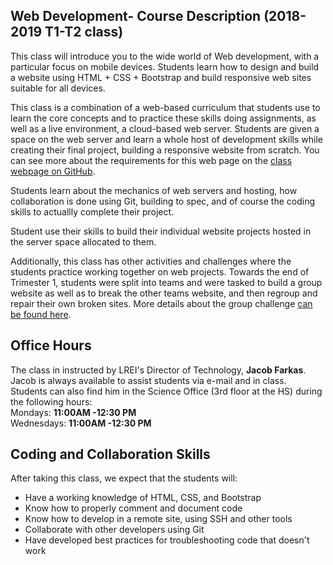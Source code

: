 ## Web Development- Course Description (2018-2019 T1-T2 class)

This class will introduce you to the wide world of Web development, with a particular focus on mobile devices. Students learn how to design and build a website using HTML + CSS + Bootstrap and build responsive web sites suitable for all devices. 
 
This class is a combination of a web-based curriculum that students use to learn the core concepts and to practice these skills doing assignments, as well as a live environment, a cloud-based web server.  Students are given a space on the web server and learn a whole host of development skills while creating their final project, building a responsive website from scratch. You can see more about the requirements for this web page on the [class webpage on GitHub](https://github.com/lrei-coding/web-design_18-19).
 
Students learn about the mechanics of web servers and hosting, how collaboration is done using Git, building to spec, and of course the coding skills to actuallly complete their project.

Student use their skills to build their individual website projects hosted in the server space allocated to them.
 
Additionally, this class has other activities and challenges where the students practice working together on web projects. Towards the end of Trimester 1, students were split into teams and were tasked to build a group website as well as to break the other teams website, and then regroup and repair their own broken sites. More details about the group challenge [can be found here](https://github.com/lrei-coding/web-design_18-19/blob/master/Group-Challenges/red-vs-blue_webdesign.md).

## Office Hours

The class in instructed by LREI's Director of Technology, **Jacob Farkas**.  
Jacob is always available to assist students via e-mail and in class. Students can also find him in the Science Office (3rd floor at the HS) during the following hours:  
Mondays: **11:00AM -12:30 PM**   
Wednesdays: **11:00AM -12:30 PM**   

## Coding and Collaboration Skills

After taking this class, we expect that the students will:
- Have a working knowledge of HTML, CSS, and Bootstrap
- Know how to properly comment and document code
- Know how to develop in a remote site, using SSH and other tools
- Collaborate with other developers using Git
- Have developed best practices for troubleshooting code that doesn't work
